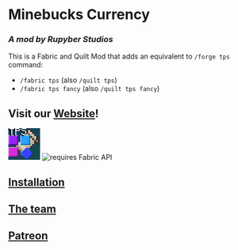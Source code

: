 # Minebucks Currency

### *A mod by Rupyber Studios*

This is a Fabric and Quilt Mod that adds an equivalent to `/forge tps` command:
- `/fabric tps` (also `/quilt tps`)
- `/fabric tps fancy` (also `/quilt tps fancy`)

## Visit our [Website](https://rupyberstudios.github.io/website/)!

![Vanilla Plus Logo](./src/main/resources/assets/fabric_tps/icon.png)
![requires Fabric API](https://i.imgur.com/HabVZJR.png)

## [Installation](https://rupyberstudios.github.io/website/pages/installation)

## [The team](https://rupyberstudios.github.io/website/pages/about)

## [Patreon](https://www.patreon.com/Pyrix25633ModsandSoftware)